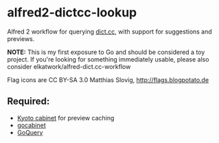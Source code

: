 alfred2-dictcc-lookup
=====================

Alfred 2 workflow for querying [dict.cc](http://www.dict.cc), with support for suggestions and previews.

**NOTE:** This is my first exposure to Go and should be considered a toy project. If you're looking for something immediately usable, please also consider elkatwork/alfred-dict.cc-workflow

Flag icons are CC BY-SA 3.0 Matthias Slovig, http://flags.blogpotato.de

Required:
---------

- [Kyoto cabinet](http://fallabs.com/kyotocabinet/) for preview caching
- [gocabinet](https://github.com/fsouza/gokabinet)
- [GoQuery](https://github.com/PuerkitoBio/goquery)
